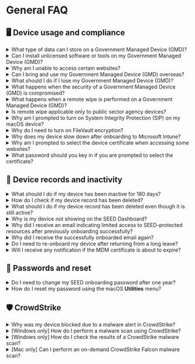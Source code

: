 # General FAQ

## 🖥 Device usage and compliance

<details>
  <summary>What type of data can I store on a Government Managed Device (GMD)?</summary>
  GMDs are intended to facilitate development work for accessing GCC 2.0 and SGTS securely.  
  Do not store production or live data on GMDs.
</details>

<details>
  <summary>Can I install unlicensed software or tools on my Government Managed Device (GMD)?</summary>
  Installing unlicensed software is strictly prohibited.  
  Use your organisation’s process to request legitimate software.  
  Refer to <a href="https://docs.developer.tech.gov.sg/docs/security-suite-for-engineering-endpoint-devices/additional-resources/terms-and-policies">Terms and policies</a> for details.
</details>

<details>
  <summary>Why am I unable to access certain websites?</summary>
  If you are experiencing access issues, use <a href="https://radar.cloudflare.com/security-and-attacks"> Cloudflare Radar </a> to investigate.  
  Enter the domain you are trying to access and view the network/security report.
</details>

<details>
  <summary>Can I bring and use my Government Managed Device (GMD) overseas?</summary>
  You should assess the risk and seek approval from your Reporting Officer (RO) before bringing your device overseas.
</details>

<details>
  <summary>What should I do if I lose my Government Managed Device (GMD)?</summary>
  1. Notify your manager and operations manager to approve data deletion.  
  2. <a href="https://go.gov.sg/seed-techpass-support"> Raise a support request </a> to notify the SEED team.  
  3. Mention any sensitive data to prioritise remote wiping.  
  4. Attach manager approvals to the request.
</details>

<details>
  <summary>What happens when the security of a Government Managed Device (GMD) is compromised?</summary>
  SEED will contact the user to disconnect the device.  
  Once the owner and manager approve, SEED will initiate a remote wipe.  
  > **Note**: The device must be powered on and connected to the internet for the wipe to succeed.
</details>

<details>
  <summary>What happens when a remote wipe is performed on a Government Managed Device (GMD)?</summary>
  Remote wipe erases all data on the device.  
  It is only performed in cases of theft, loss, or a confirmed security compromise.
</details>

<details>
  <summary>Is remote wipe applicable only to public sector agency devices?</summary>
  No. Remote wipe can be performed on any lost or compromised GMD to prevent data breaches.
</details>

<details>
  <summary>Why am I prompted to turn on System Integrity Protection (SIP) on my macOS device?</summary>
  This is a SEED policy requirement.  
  SIP enhances macOS security by preventing unauthorised modifications to protected system files and folders.
</details>

<details>
  <summary>Why do I need to turn on FileVault encryption?</summary>
  FileVault encryption protects your device and ensures compliance with SEED policies.
</details>

<details>
  <summary>Why does my device slow down after onboarding to Microsoft Intune?</summary>
  SEED uses Microsoft Defender for Endpoint.  
  Other antivirus software may cause performance issues.  
  Disable or uninstall any non-Microsoft antivirus software.
</details>

<details>
  <summary>Why am I prompted to select the device certificate when accessing some websites?</summary>
  Due to the device compliance check policy, during the Entra ID authentication, you will be prompted the select the device certificate which will be checked for the valid MDM certificate on your machine. 
  Afterwards, you will be given access to your application if your device is compliant.
</details>

<details>
  <summary>What password should you key in if you are prompted to select the certificate?</summary>
  Select the device certificate when prompted and click OK.
  
  ![device cert](../images/device-cert1.png)
  
  Type in your local mac password and click on “Always Allow”.
  
  ![device cert](../images/device-cert2.png)
  
  You might be prompted to enter the password multiple times (1-3 times), make sure to click on “Always Allow”.
  Note: Selecting of certificate is not required if the MacOS is joined to Entra (Registered with Platform SSO)
</details>

## 🔁 Device records and inactivity

<details>
  <summary>What should I do if my device has been inactive for 180 days?</summary>
  If you no longer require the device for SEED access, please offboard it.  
  If you still require access, email enquiries_seed@tech.gov.sg for assistance.
</details>

<details>
  <summary>How do I check if my device record has been deleted?</summary>
  Log in to the <a href="https://dashboard.seed.tech.gov.sg/"> SEED Dashboard </a> to check your device records.
</details>

<details>
  <summary>What should I do if my device record has been deleted even though it is still active?</summary>
  Email enquiries_seed@tech.gov.sg for assistance.
</details>

<details>
  <summary>Why is my device not showing on the SEED Dashboard?</summary>
  Your TechPass account may not be linked to your SEED device due to an onboarding or account termination issue.  
  Offboard and re-onboard your device, or <a href="https://go.gov.sg/seed-techpass-support"> raise a support request </a>.
</details>

<details>
  <summary>Why did I receive an email indicating limited access to SEED-protected resources after previously onboarding successfully?</summary>
  SEED may have detected device configuration issues (e.g. unhealthy Microsoft Defender).  
  Offboard the device if no longer needed, or <a href="https://go.gov.sg/seed-techpass-support"> raise a support request </a>.
</details>

<details>
  <summary>Why did I receive the successfully onboarded email again?</summary>
  This may happen if configuration services were temporarily misconfigured and restored.
</details>

<details>
  <summary>Do I need to re-onboard my device after returning from a long leave?</summary>
  If your GMD has not been logged into for 90 consecutive days, it may be marked inactive and removed from Intune.  
  This does not wipe your device, but SEED will no longer be able to monitor or manage it.
</details>

<details>
  <summary>Will I receive any notification if the MDM certificate is about to expire?</summary>
  No, you will not receive any notification when your MDM certificate is expiring.
</details>

## 🔑 Passwords and reset

<details>
  <summary>Do I need to change my SEED onboarding password after one year?</summary>
  Yes. The password requirements are:
  - At least 12 characters
  - Cannot reuse the previous 3 passwords
  - Cannot contain the same character consecutively
  - Cannot have three sequential characters
  - Must contain at least one number and one alphabetic character
</details>

<details>
  <summary>How do I reset my password using the macOS <b>Utilities</b> menu?</summary>
  Refer to the following image:  
  
  ![reset_password](../images/reset-password-utiliy.png)
</details>

## 🛡️ CrowdStrike

<details>
  <summary>Why was my device blocked due to a malware alert in CrowdStrike?</summary>
  Your device will be blocked if you have malware alerts on CrowdStrike.  
  No action is required from you. The SEED team will review your ticke, and your device will be unblocked after the assessment is completed.  
  Please <a href="https://go.gov.sg/seed-techpass-support"> raise a support request </a> if you are not unblocked automatically.
</details>

<details>
  <summary>[Windows only] How do I perform a malware scan using CrowdStrike?</summary>
  Right-click the drive → Click **Show more options** → Click **CrowdStrike Falcon malware scan** → Click **Scan**.  
  A pop-up window will appear at the lower-right corner.
  
  ![image](../images/cs1.png)

  You will see a pop up window on the right hand corner.
  
  ![image](../images/cs2.png)
  
</details>

<details>
  <summary>[Windows only] How do I check the results of a CrowdStrike malware scan?</summary>
  Go to your Desktop → Right-click and select **Show more options** → Click **CrowdStrike Falcon malware scan** → Click **See results of last scan**.  

  ![image](../images/cs3.png)
  
  You should see the status as **Completed**.

  ![image](../images/cs4.png)
  
</details>

<details>
  <summary>[Mac only] Can I perform an on-demand CrowdStrike Falcon malware scan?</summary>
  No. Falcon On-Demand Scan is not applicable for macOS.  
  <a href="/assets/falcon-on-demand-mac.pdf" download>Download the Falcon On-Demand Scan guide for Mac (PDF)</a>
for more information.
</details>


